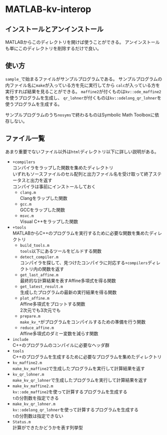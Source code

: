 # MATLAB-kv-interop

## インストールとアンインストール

MATLABからこのディレクトリを開けば使うことができる。
アンインストールも単にこのディレクトリを削除するだけで良い。

## 使い方

`sample_`で始まるファイルがサンプルプログラムである。
サンプルプログラムの内ファイル名に`make`が入っている方を先に実行してから
`calc`が入っている方を実行すれば結果を見ることができる。
`maffine2`が付くものは`kv::ode_maffine2`を使うプログラムを生成し、
`qr_lohner`が付くものは`kv::odelong_qr_lohner`を使うプログラムを生成する。

サンプルプログラムのうち`nosyms`で終わるものはSymbolic Math Toolboxに依存しない。

## ファイル一覧

あまり重要でないファイル以外は`html`ディレクトリ以下に詳しい説明がある。

* `+compilers`  
  コンパイラをラップした関数を集めたディレクトリ  
  いずれもソースファイルのセル配列と出力ファイル名を受け取って終了ステータスと出力を返す  
  コンパイラは事前にインストールしておく
  * `clang.m`  
    Clangをラップした関数
  * `gcc.m`  
    GCCをラップした関数
  * `msvc.m`  
    Visual C++をラップした関数
* `+tools`  
  MATLABからC++のプログラムを実行するために必要な関数を集めたディレクトリ
  * `build_tools.m`  
    `tools`以下にあるツールをビルドする関数
  * `detect_compiler.m`  
    コンパイラを探して、見つけたコンパイラに対応する`+compilers`ディレクトリ内の関数を返す
  * `get_last_affine.m`  
    最終的な計算結果を表すAffine多項式を得る関数
  * `get_latest_result.m`  
    生成したプログラムの最新の実行結果を得る関数
  * `plot_affine.m`  
    Affine多項式をプロットする関数  
    2次元でも3次元でも
  * `prepare.m`  
    `make_kv_*`がプログラムをコンパイルするための準備を行う関数
  * `reduce_affine.m`  
    Affine多項式のダミー変数を減らす関数
* `include`  
  C++のプログラムのコンパイルに必要なヘッダ群
* `tools`  
  C++のプログラムを生成するために必要なプログラムを集めたディレクトリ
* `kv_maffine2.m`  
  `make_kv_maffine2`で生成したプログラムを実行して計算結果を返す
* `kv_qr_lohner.m`  
  `make_kv_qr_lohner`で生成したプログラムを実行して計算結果を返す
* `make_kv_maffine2.m`  
  `kv::ode_maffine2`を使って計算するプログラムを生成する  
  `t`の分割数を指定できる
* `make_kv_qr_lohner.m`  
  `kv::odelong_qr_lohner`を使って計算するプログラムを生成する  
  `t`の分割数は指定できない
* `Status.m`  
  計算ができたかどうかを表す列挙型
